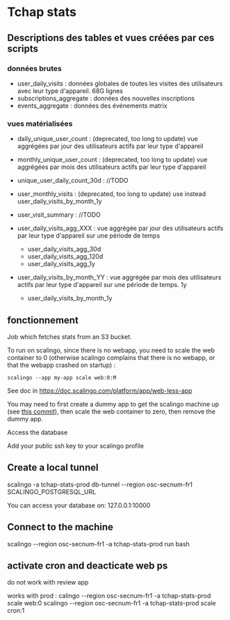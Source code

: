 # Tchap stats

## Descriptions des tables et vues créées par ces scripts


### données brutes
* user_daily_visits : données globales de toutes les visites des utilisateurs avec leur type d'appareil. 68G lignes
* subscriptions_aggregate : données des nouvelles inscriptions
* events_aggregate : données des événements matrix

### vues matérialisées
* daily_unique_user_count : (deprecated, too long to update) vue aggrégées par jour des utilisateurs actifs par leur type d'appareil
* monthly_unique_user_count : (deprecated, too long to update) vue aggrégées par mois des utilisateurs actifs par leur type d'appareil
* unique_user_daily_count_30d : //TODO
* user_monthly_visits : (deprecated, too long to update) use instead user_daily_visits_by_month_1y
* user_visit_summary : //TODO

* user_daily_visits_agg_XXX : vue aggrégée par jour des utilisateurs actifs par leur type d'appareil sur une période de temps
  * user_daily_visits_agg_30d
  * user_daily_visits_agg_120d
  * user_daily_visits_agg_1y
* user_daily_visits_by_month_YY : vue aggrégée par mois des utilisateurs actifs par leur type d'appareil sur une période de temps. 1y
  * user_daily_visits_by_month_1y



## fonctionnement
Job which fetches stats from an S3 bucket.

To run on scalingo, since there is no webapp, you need to scale the web container to 0 (otherwise scalingo complains that there is no webapp, or that the webapp crashed on startup) :

`scalingo --app my-app scale web:0:M`

See doc in https://doc.scalingo.com/platform/app/web-less-app

You may need to first create a dummy app to get the scalingo machine up (see [this commit](https://github.com/tchapgouv/tchap-stats/commit/ad9ab080922d8150e69dc224b87562898038f6b8)), then scale the web container to zero, then remove the dummy app.

Access the database

Add your public ssh key to your scalingo profile
## Create a local tunnel 
scalingo -a tchap-stats-prod db-tunnel --region osc-secnum-fr1 SCALINGO_POSTGRESQL_URL

You can access your database on:
127.0.0.1:10000

## Connect to the machine
scalingo --region osc-secnum-fr1 -a tchap-stats-prod run bash 


## activate cron and deacticate web ps
do not work with review app

works with prod : 
calingo --region osc-secnum-fr1 -a tchap-stats-prod scale web:0
scalingo --region osc-secnum-fr1 -a tchap-stats-prod scale cron:1
